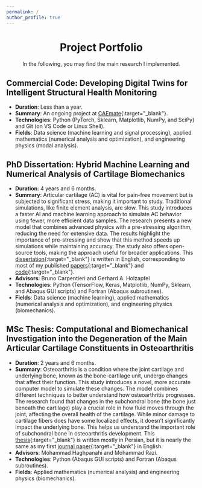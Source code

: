 ```yaml
---
permalink: /
author_profile: true
---
```

<div align="center">
<h1 style="font-size: 2em;">Project Portfolio</h1>
In the following, you may find the main research I implemented.
</div>

## Commercial Code: Developing Digital Twins for Intelligent Structural Health Monitoring
  - **Duration**: Less than a year.
  - **Summary**: An ongoing project at [CAEmate](https://caemate.com/){:target="_blank"}.
  - **Technologies**: Python (PyTorch, Sklearn, Matplotlib, NumPy, and SciPy) and Git (on VS Code or Linux Shell).
  - **Fields**: Data science (machine learning and signal processing), applied mathematics (numerical analysis and optimization), and engineering physics (modal analysis).

## PhD Dissertation: Hybrid Machine Learning and Numerical Analysis of Cartilage Biomechanics
  - **Duration**: 4 years and 6 months.
  - **Summary**: Articular cartilage (AC) is vital for pain-free movement but is subjected to significant stress, making it important to study. Traditional simulations, like finite element analysis, are slow. This study introduces a faster AI and machine learning approach to simulate AC behavior using fewer, more efficient data samples. The research presents a new model that combines advanced physics with a pre-stressing algorithm, reducing the need for extensive data. The results highlight the importance of pre-stressing and show that this method speeds up simulations while maintaining accuracy. The study also offers open-source tools, making the approach useful for broader applications. This [dissertation](https://github.com/shayansss/pmse){:target="_blank"} is written in English, corresponding to most of my published [papers](https://shayansss.github.io/publications.pdf){:target="_blank"} and [code](https://shayansss.github.io/publications.pdf){:target="_blank"}.
  - **Advisors**: Bruno Carpentieri and Gerhard A. Holzapfel
  - **Technologies**: Python (TensorFlow, Keras, Matplotlib, NumPy, Sklearn, and Abaqus GUI scripts) and Fortran (Abaqus subroutines).
  - **Fields**: Data science (machine learning), applied mathematics (numerical analysis and optimization), and engineering physics (biomechanics).

## MSc Thesis: Computational and Biomechanical Investigation into the Degeneration of the Main Articular Cartilage Constituents in Osteoarthritis
  - **Duration**: 2 years and 6 months.
  - **Summary**: Osteoarthritis is a condition where the joint cartilage and underlying bone, known as the bone-cartilage unit, undergo changes that affect their function. This study introduces a novel, more accurate computer model to simulate these changes. The model combines different techniques to better understand how osteoarthritis progresses. The research found that changes in the subchondral bone (the bone just beneath the cartilage) play a crucial role in how fluid moves through the joint, affecting the overall health of the cartilage. While minor damage to cartilage fibers does have some localized effects, it doesn’t significantly impact the underlying bone. This helps us understand the important role of subchondral bone in osteoarthritis development. This [thesis](https://github.com/shayansss/pmse){:target="_blank"} is written mostly in Persian, but it is nearly the same as my first [journal paper](https://shayansss.github.io/files/2019_09_preprint.pdf){:target="_blank"} in English.
  - **Advisors**: Mohammad Haghpanahi and Mohammad Razi.
  - **Technologies**: Python (Abaqus GUI scripts) and Fortran (Abaqus subroutines).
  - **Fields**: Applied mathematics (numerical analysis) and engineering physics (biomechanics).
